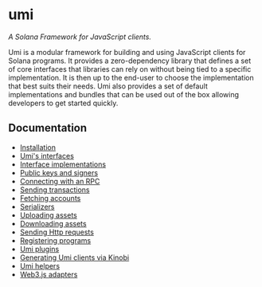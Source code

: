 # umi

_A Solana Framework for JavaScript clients._

Umi is a modular framework for building and using JavaScript clients for Solana programs. It provides a zero-dependency library that defines a set of core interfaces that libraries can rely on without being tied to a specific implementation. It is then up to the end-user to choose the implementation that best suits their needs. Umi also provides a set of default implementations and bundles that can be used out of the box allowing developers to get started quickly.

## Documentation

- [Installation](./docs/installation.md)
- [Umi's interfaces](./docs/interfaces.md)
- [Interface implementations](./docs/implementations.md)
- [Public keys and signers](./docs/publickeys-signers.md)
- [Connecting with an RPC](./docs/rpc.md)
- [Sending transactions](./docs/transactions.md)
- [Fetching accounts](./docs/accounts.md)
- [Serializers](./docs/serializers.md)
- [Uploading assets](./docs/uploader.md)
- [Downloading assets](./docs/downloader.md)
- [Sending Http requests](./docs/http.md)
- [Registering programs](./docs/programs.md)
- [Umi plugins](./docs/plugins.md)
- [Generating Umi clients via Kinobi](./docs/kinobi.md)
- [Umi helpers](./docs/helpers.md)
- [Web3.js adapters](./docs/web3js-adapters.md)
